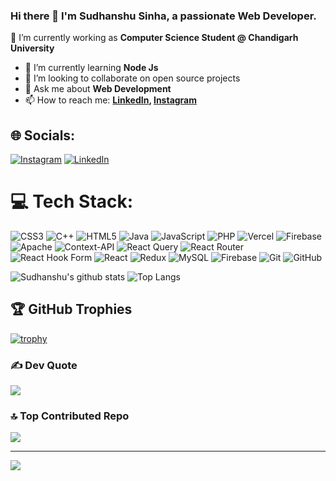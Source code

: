 ### Hi there 👋 I'm Sudhanshu Sinha, a passionate Web Developer.

<!--
**sudhanshu-sinha/sudhanshu-sinha** is a ✨ _special_ ✨ repository because its `README.md` (this file) appears on your GitHub profile.

Here are some ideas to get you started:

- 🔭 I’m currently working on ...
- 🌱 I’m currently learning ...
- 👯 I’m looking to collaborate on ...
- 🤔 I’m looking for help with ...
- 💬 Ask me about ...
- 📫 How to reach me: ...
- 😄 Pronouns: ...
- ⚡ Fun fact: ...
-->


🔭 I’m currently working as **Computer Science Student @ Chandigarh University**
- 🌱 I’m currently learning **Node Js**
- 👯 I’m looking to collaborate on open source projects
- 💬 Ask me about **Web Development**
- 📫 How to reach me:
  **[LinkedIn](https://linkedin.com/in/sinha-sudhanshu), [Instagram](https://instagram.com/__Sudhanshu_sinha)**


## 🌐 Socials:
[![Instagram](https://img.shields.io/badge/Instagram-%23E4405F.svg?logo=Instagram&logoColor=white)](https://instagram.com/__Sudhanshu_sinha) [![LinkedIn](https://img.shields.io/badge/LinkedIn-%230077B5.svg?logo=linkedin&logoColor=white)](https://linkedin.com/in/sinha-sudhanshu) 

# 💻 Tech Stack:
![CSS3](https://img.shields.io/badge/css3-%231572B6.svg?style=flat&logo=css3&logoColor=white) ![C++](https://img.shields.io/badge/c++-%2300599C.svg?style=flat&logo=c%2B%2B&logoColor=white) ![HTML5](https://img.shields.io/badge/html5-%23E34F26.svg?style=flat&logo=html5&logoColor=white) ![Java](https://img.shields.io/badge/java-%23ED8B00.svg?style=flat&logo=openjdk&logoColor=white) ![JavaScript](https://img.shields.io/badge/javascript-%23323330.svg?style=flat&logo=javascript&logoColor=%23F7DF1E) ![PHP](https://img.shields.io/badge/php-%23777BB4.svg?style=flat&logo=php&logoColor=white) ![Vercel](https://img.shields.io/badge/vercel-%23000000.svg?style=flat&logo=vercel&logoColor=white) ![Firebase](https://img.shields.io/badge/firebase-%23039BE5.svg?style=flat&logo=firebase) ![Apache](https://img.shields.io/badge/apache-%23D42029.svg?style=flat&logo=apache&logoColor=white) ![Context-API](https://img.shields.io/badge/Context--Api-000000?style=flat&logo=react) ![React Query](https://img.shields.io/badge/-React%20Query-FF4154?style=flat&logo=react%20query&logoColor=white) ![React Router](https://img.shields.io/badge/React_Router-CA4245?style=flat&logo=react-router&logoColor=white) ![React Hook Form](https://img.shields.io/badge/React%20Hook%20Form-%23EC5990.svg?style=flat&logo=reacthookform&logoColor=white) ![React](https://img.shields.io/badge/react-%2320232a.svg?style=flat&logo=react&logoColor=%2361DAFB) ![Redux](https://img.shields.io/badge/redux-%23593d88.svg?style=flat&logo=redux&logoColor=white) ![MySQL](https://img.shields.io/badge/mysql-4479A1.svg?style=flat&logo=mysql&logoColor=white) ![Firebase](https://img.shields.io/badge/firebase-a08021?style=flat&logo=firebase&logoColor=ffcd34) ![Git](https://img.shields.io/badge/git-%23F05033.svg?style=flat&logo=git&logoColor=white) ![GitHub](https://img.shields.io/badge/github-%23121011.svg?style=flat&logo=github&logoColor=white)


![Sudhanshu's github stats](https://github-readme-stats.vercel.app/api?username=sudhanshu-sinha&show_icons=true&hide_border=true&theme=dark)
![Top Langs](https://github-readme-stats.vercel.app/api/top-langs/?username=sudhanshu-sinha&layout=compact&theme=dark&hide_border=true)


## 🏆 GitHub Trophies
[![trophy](https://github-profile-trophy.vercel.app/?username=sudhanshu-sinha)](https://github.com/sudhanshu-sinha/github-profile-trophy)

### ✍️ Dev Quote
![](https://quotes-github-readme.vercel.app/api?type=horizontal&theme=gruvbox)

### 🔝 Top Contributed Repo
![](https://github-contributor-stats.vercel.app/api?username=sudhanshu-sinha&limit=5&theme=dracula&combine_all_yearly_contributions=true)

---
[![](https://visitcount.itsvg.in/api?id=sudhanshu-sinha&icon=0&color=13)](https://visitcount.itsvg.in)

<!-- Sudhanshu Sinha-->
